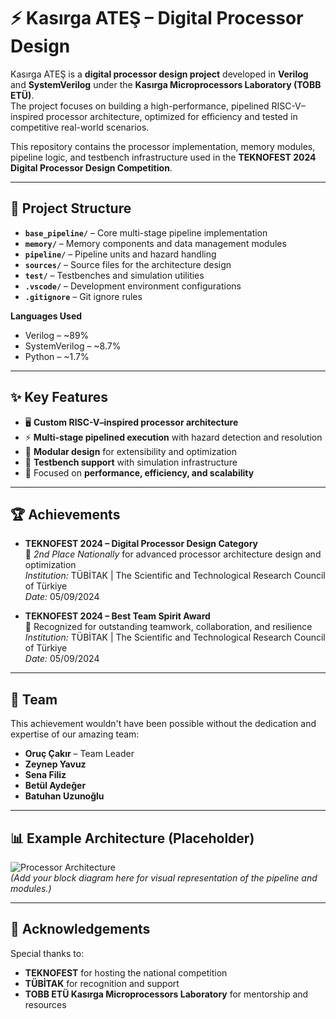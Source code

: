 # ⚡ Kasırga ATEŞ – Digital Processor Design

Kasırga ATEŞ is a **digital processor design project** developed in **Verilog** and **SystemVerilog** under the **Kasırga Microprocessors Laboratory (TOBB ETÜ)**.  
The project focuses on building a high-performance, pipelined RISC-V–inspired processor architecture, optimized for efficiency and tested in competitive real-world scenarios.

This repository contains the processor implementation, memory modules, pipeline logic, and testbench infrastructure used in the **TEKNOFEST 2024 Digital Processor Design Competition**.

---

## 📂 Project Structure

- **`base_pipeline/`** – Core multi-stage pipeline implementation  
- **`memory/`** – Memory components and data management modules  
- **`pipeline/`** – Pipeline units and hazard handling  
- **`sources/`** – Source files for the architecture design  
- **`test/`** – Testbenches and simulation utilities  
- **`.vscode/`** – Development environment configurations  
- **`.gitignore`** – Git ignore rules  

**Languages Used**  
- Verilog – ~89%  
- SystemVerilog – ~8.7%  
- Python – ~1.7%  

---

## ✨ Key Features

- 🖥️ **Custom RISC-V–inspired processor architecture**  
- ⚡ **Multi-stage pipelined execution** with hazard detection and resolution  
- 🔄 **Modular design** for extensibility and optimization  
- 🧪 **Testbench support** with simulation infrastructure  
- 🎯 Focused on **performance, efficiency, and scalability**  

---

## 🏆 Achievements

- **TEKNOFEST 2024 – Digital Processor Design Category**  
  🥈 *2nd Place Nationally* for advanced processor architecture design and optimization  
  *Institution:* TÜBİTAK | The Scientific and Technological Research Council of Türkiye  
  *Date:* 05/09/2024  

- **TEKNOFEST 2024 – Best Team Spirit Award**  
  🏅 Recognized for outstanding teamwork, collaboration, and resilience  
  *Institution:* TÜBİTAK | The Scientific and Technological Research Council of Türkiye  
  *Date:* 05/09/2024  

---

## 👥 Team

This achievement wouldn't have been possible without the dedication and expertise of our amazing team:  

- **Oruç Çakır** – Team Leader  
- **Zeynep Yavuz**  
- **Sena Filiz**  
- **Betül Aydeğer**  
- **Batuhan Uzunoğlu**  

---

## 📊 Example Architecture (Placeholder)

![Processor Architecture](docs/architecture.png)  
*(Add your block diagram here for visual representation of the pipeline and modules.)*

---

## 🙏 Acknowledgements

Special thanks to:  
- **TEKNOFEST** for hosting the national competition  
- **TÜBİTAK** for recognition and support  
- **TOBB ETÜ Kasırga Microprocessors Laboratory** for mentorship and resources
